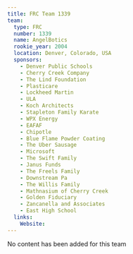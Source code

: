 ```yaml
---
title: FRC Team 1339
team:
  type: FRC
  number: 1339
  name: AngelBotics
  rookie_year: 2004
  location: Denver, Colorado, USA
  sponsors:
    - Denver Public Schools
    - Cherry Creek Company
    - The Lind Foundation
    - Plasticare
    - Lockheed Martin
    - ULA
    - Koch Architects
    - Stapleton Family Karate
    - WPX Energy
    - EAFAF
    - Chipotle
    - Blue Flame Powder Coating
    - The Uber Sausage
    - Microsoft
    - The Swift Family
    - Janus Funds
    - The Freels Family
    - Downstream Pa
    - The Willis Family
    - Mathnasium of Cherry Creek
    - Golden Fiduciary
    - Zancanella and Associates
    - East High School
  links:
    Website: 
---
```

No content has been added for this team